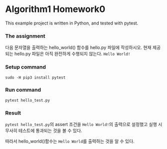 # Algorithm1 Homework0
This example project is written in Python, and tested with pytest.

### The assignment
다음 문자열을 출력하는 hello_world() 함수를 hello.py 파일에 작성하시오. 현재 제공되는 hello.py 파일은 아직 완전하게 수행되지 않는다.
`Hello World!`

### Setup command
`sudo -H pip3 install pytest`

### Run command
`pytest hello_test.py`

### Result ###
`pytest hello_test.py`의 assert 조건을 `Hello World!`의 출력으로 설정했고 실행 시 무사히 테스트에 통과되는 것을 볼 수 있다.

따라서 hello_world()함수는 `Hello World`를 출력하는 것을 알 수 있다.
